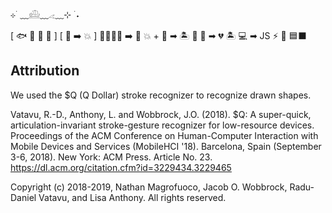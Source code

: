 ⊹ ࣪ ﹏𓊝﹏𓂁﹏⊹ ࣪ ˖

[ 🐟 🦀 🐢 🦜 ]   [ 👹 ➡️ 💥 ]
👥👥👥👥  ➡️  🎯
💥 + 👹 ➡ 🏝️ 🎉
👹  ➡  💔 🏝️
💻 ➡ JS ⚡ 🎨 🟦⬛


## Attribution

We used the $Q (Q Dollar) stroke recognizer to recognize drawn shapes.

Vatavu, R.-D., Anthony, L. and Wobbrock, J.O. (2018). $Q: A super-quick,
articulation-invariant stroke-gesture recognizer for low-resource devices.
Proceedings of the ACM Conference on Human-Computer Interaction with Mobile
Devices and Services (MobileHCI '18). Barcelona, Spain (September 3-6, 2018).
New York: ACM Press. Article No. 23.
https://dl.acm.org/citation.cfm?id=3229434.3229465

Copyright (c) 2018-2019, Nathan Magrofuoco, Jacob O. Wobbrock, Radu-Daniel Vatavu,
and Lisa Anthony. All rights reserved.
